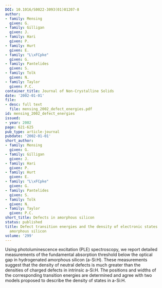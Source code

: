 ```yaml
---
DOI: 10.1016/S0022-3093(01)01207-8
author:
- family: Mensing
  given: G.
- family: Gilligan
  given: J.
- family: Hari
  given: P.
- family: Hurt
  given: E.
- family: "L\xFCpke"
  given: G.
- family: Pantelides
  given: S.
- family: Tolk
  given: N.
- family: Taylor
  given: P.C.
container_title: Journal of Non-Crystalline Solids
date: '2002-01-01'
file:
- desc: full text
  file: mensing_2002_defect_energies.pdf
id: mensing_2002_defect_energies
issued:
- year: 2002
page: 621-625
pub_type: article-journal
pubdate: '2002-01-01'
short_author:
- family: Mensing
  given: G.
- family: Gilligan
  given: J.
- family: Hari
  given: P.
- family: Hurt
  given: E.
- family: "L\xFCpke"
  given: G.
- family: Pantelides
  given: S.
- family: Tolk
  given: N.
- family: Taylor
  given: P.C.
short_title: Defects in amorphous silicon
status: published
title: Defect transition energies and the density of electronic states in hydrogenated
  amorphous silicon
volume: '299'
---
```

Using photoluminescence excitation (PLE) spectroscopy, we report detailed measurements of the fundamental absorption threshold below the optical gap in hydrogenated amorphous silicon (a-Si:H). These measurements suggest that the density of neutral defects is much greater than the densities of charged defects in intrinsic a-Si:H. The positions and widths of the corresponding transition energies are determined and agree with two models proposed to describe the density of states in a-Si:H.
